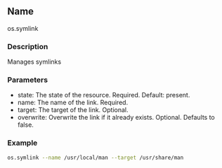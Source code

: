 ## Name

os.symlink

### Description

Manages symlinks

### Parameters

* state: The state of the resource. Required. Default: present.
* name: The name of the link. Required.
* target: The target of the link. Optional.
* overwrite: Overwrite the link if it already exists. Optional. Defaults to false.

### Example

```bash
os.symlink --name /usr/local/man --target /usr/share/man
```

